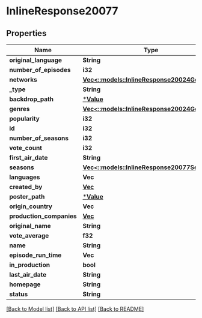 # InlineResponse20077

## Properties

Name | Type | Description | Notes
------------ | ------------- | ------------- | -------------
**original_language** | **String** |  | [optional] 
**number_of_episodes** | **i32** |  | [optional] 
**networks** | [**Vec<::models::InlineResponse20024Genres>**](inline_response_200_24_genres.md) |  | [optional] 
**_type** | **String** |  | [optional] 
**backdrop_path** | [***Value**](.md) |  | [optional] 
**genres** | [**Vec<::models::InlineResponse20024Genres>**](inline_response_200_24_genres.md) |  | [optional] 
**popularity** | **i32** |  | [optional] 
**id** | **i32** |  | [optional] 
**number_of_seasons** | **i32** |  | [optional] 
**vote_count** | **i32** |  | [optional] 
**first_air_date** | **String** |  | [optional] 
**seasons** | [**Vec<::models::InlineResponse20077Seasons>**](inline_response_200_77_seasons.md) |  | [optional] 
**languages** | **Vec<String>** |  | [optional] 
**created_by** | [**Vec<Value>**](Value.md) |  | [optional] 
**poster_path** | [***Value**](.md) |  | [optional] 
**origin_country** | **Vec<String>** |  | [optional] 
**production_companies** | [**Vec<Value>**](Value.md) |  | [optional] 
**original_name** | **String** |  | [optional] 
**vote_average** | **f32** |  | [optional] 
**name** | **String** |  | [optional] 
**episode_run_time** | **Vec<i32>** |  | [optional] 
**in_production** | **bool** |  | [optional] 
**last_air_date** | **String** |  | [optional] 
**homepage** | **String** |  | [optional] 
**status** | **String** |  | [optional] 

[[Back to Model list]](../README.md#documentation-for-models) [[Back to API list]](../README.md#documentation-for-api-endpoints) [[Back to README]](../README.md)


